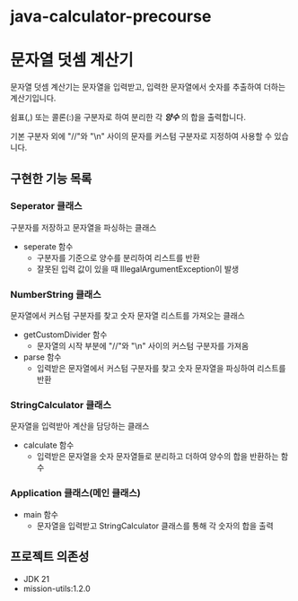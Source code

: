 # java-calculator-precourse

# 문자열 덧셈 계산기
문자열 덧셈 계산기는 문자열을 입력받고, 입력한 문자열에서 숫자를 추출하여 더하는 계산기입니다.

쉼표(,) 또는 콜론(:)을 구분자로 하여 분리한 각 ___양수___ 의 합을 출력합니다.

기본 구분자 외에 "//"와 "\n" 사이의 문자를 커스텀 구분자로 지정하여 사용할 수 있습니다.

## 구현한 기능 목록

### Seperator 클래스
구분자를 저장하고 문자열을 파싱하는 클래스
* seperate 함수
  * 구분자를 기준으로 양수를 분리하여 리스트를 반환
  * 잘못된 입력 값이 있을 때 IllegalArgumentException이 발생

### NumberString 클래스
문자열에서 커스텀 구분자를 찾고 숫자 문자열 리스트를 가져오는 클래스
* getCustomDivider 함수
  * 문자열의 시작 부분에 "//"와 "\n" 사이의 커스텀 구분자를 가져옴
* parse 함수
  * 입력받은 문자열에서 커스텀 구분자를 찾고 숫자 문자열을 파싱하여 리스트를 반환

### StringCalculator 클래스
문자열을 입력받아 계산을 담당하는 클래스
* calculate 함수
  * 입력받은 문자열을 숫자 문자열들로 분리하고 더하여 양수의 합을 반환하는 함수

### Application 클래스(메인 클래스)
* main 함수
  * 문자열을 입력받고 StringCalculator 클래스를 통해 각 숫자의 합을 출력

## 프로젝트 의존성
* JDK 21
* mission-utils:1.2.0

